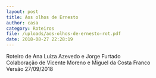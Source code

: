 ```yaml
---
layout: post
title: Aos olhos de Ernesto
author: casa
category: Roteiros
file: /uploads/aos-olhos-de-ernesto-rot.pdf
date: 2018-08-27 22:28:19
---
```

Roteiro de Ana Luiza Azevedo e Jorge Furtado\
Colaboração de Vicente Moreno e Miguel da Costa Franco\
Versão 27/09/2018